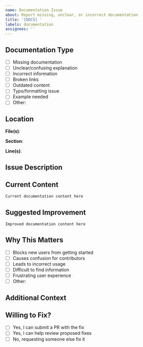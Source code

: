 ```yaml
---
name: Documentation Issue
about: Report missing, unclear, or incorrect documentation
title: '[DOCS] '
labels: documentation
assignees: ''
---
```


## Documentation Type

<!-- What kind of documentation issue is this? -->

- [ ] Missing documentation
- [ ] Unclear/confusing explanation
- [ ] Incorrect information
- [ ] Broken links
- [ ] Outdated content
- [ ] Typo/formatting issue
- [ ] Example needed
- [ ] Other:

## Location

<!-- Where is the documentation issue? -->

**File(s)**: <!-- e.g., README.md, docs/architecture.md, agents/full-stack-architect.md -->

**Section**: <!-- e.g., "Agent Coordination Protocol", "Usage Examples" -->

**Line(s)**: <!-- if applicable -->

## Issue Description

<!-- Clearly describe the documentation issue -->



## Current Content

<!-- If applicable, quote or describe the current problematic content -->

```markdown
Current documentation content here
```

## Suggested Improvement

<!-- How should this be improved? Provide specific suggestions -->

```markdown
Improved documentation content here
```

## Why This Matters

<!-- Explain the impact of this documentation issue -->

- [ ] Blocks new users from getting started
- [ ] Causes confusion for contributors
- [ ] Leads to incorrect usage
- [ ] Difficult to find information
- [ ] Frustrating user experience
- [ ] Other:

## Additional Context

<!-- Add screenshots, examples, or related documentation -->



## Willing to Fix?

- [ ] Yes, I can submit a PR with the fix
- [ ] Yes, I can help review proposed fixes
- [ ] No, requesting someone else fix it
